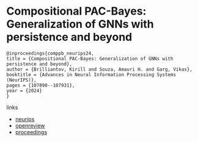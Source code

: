 # Compositional PAC-Bayes: Generalization of GNNs with persistence and beyond

```
@inproceedings{comppb_neurips24,
title = {Compositional PAC-Bayes: Generalization of GNNs with persistence and beyond},
author = {Brilliantov, Kirill and Souza, Amauri H. and Garg, Vikas},
booktitle = {Advances in Neural Information Processing Systems (NeurIPS)},
pages = {107890--107931},
year = {2024}
}
```

links
- [neurips](https://nips.cc/Conferences/2024/Schedule?showEvent=94640)
- [openreview](https://openreview.net/forum?id=ZNcJtNN3e8)
- [proceedings](https://papers.nips.cc//paper_files/paper/2024/hash/c3266c14d7eb9715d9fad4306133aa4e-Abstract-Conference.html)
